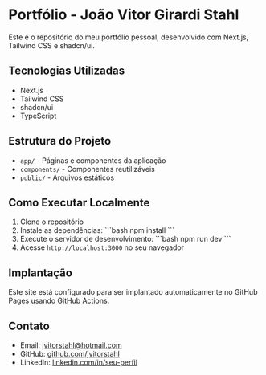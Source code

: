 # Portfólio - João Vitor Girardi Stahl

Este é o repositório do meu portfólio pessoal, desenvolvido com Next.js, Tailwind CSS e shadcn/ui.

## Tecnologias Utilizadas

- Next.js
- Tailwind CSS
- shadcn/ui
- TypeScript

## Estrutura do Projeto

- `app/` - Páginas e componentes da aplicação
- `components/` - Componentes reutilizáveis
- `public/` - Arquivos estáticos

## Como Executar Localmente

1. Clone o repositório
2. Instale as dependências:
   \`\`\`bash
   npm install
   \`\`\`
3. Execute o servidor de desenvolvimento:
   \`\`\`bash
   npm run dev
   \`\`\`
4. Acesse `http://localhost:3000` no seu navegador

## Implantação

Este site está configurado para ser implantado automaticamente no GitHub Pages usando GitHub Actions.

## Contato

- Email: jvitorstahl@hotmail.com
- GitHub: [github.com/jvitorstahl](https://github.com/jvitorstahl)
- LinkedIn: [linkedin.com/in/seu-perfil](https://linkedin.com/in/seu-perfil)
